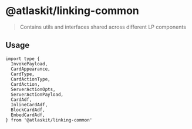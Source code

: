 # @atlaskit/linking-common
> Contains utils and interfaces shared across different LP components

## Usage

```
import type {
  InvokePayload,
  CardAppearance,
  CardType,
  CardActionType,
  CardAction,
  ServerActionOpts,
  ServerActionPayload,
  CardAdf,
  InlineCardAdf,
  BlockCardAdf,
  EmbedCardAdf,
} from '@atlaskit/linking-common'
```
